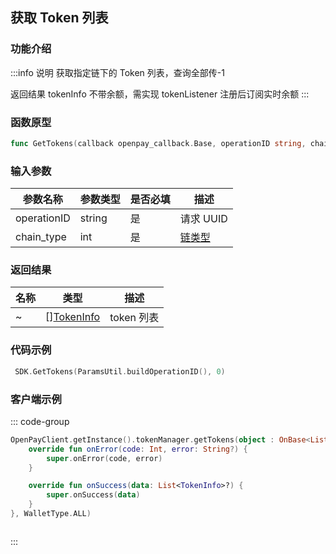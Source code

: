 ## 获取 Token 列表

### 功能介绍

:::info 说明
获取指定链下的 Token 列表，查询全部传-1

返回结果 tokenInfo 不带余额，需实现 tokenListener 注册后订阅实时余额
:::

### 函数原型

```go showLineNumbers
func GetTokens(callback openpay_callback.Base, operationID string, chainType int)
```

### 输入参数

| 参数名称    | 参数类型 | 是否必填 | 描述                                |
| ----------- | -------- | -------- | ----------------------------------- |
| operationID | string   | 是       | 请求 UUID                           |
| chain_type  | int      | 是       | [链类型](/common/enum.md#chaintype) |

### 返回结果

| 名称 | 类型                                       | 描述       |
| ---- | ------------------------------------------ | ---------- |
| ~    | [][TokenInfo](/common/entity.md#tokeninfo) | token 列表 |

### 代码示例

```go showLineNumbers
 SDK.GetTokens(ParamsUtil.buildOperationID(), 0)
```

### 客户端示例

::: code-group

```kotlin [Android]
OpenPayClient.getInstance().tokenManager.getTokens(object : OnBase<List<TokenInfo>> {
    override fun onError(code: Int, error: String?) {
        super.onError(code, error)
    }

    override fun onSuccess(data: List<TokenInfo>?) {
        super.onSuccess(data)
    }
}, WalletType.ALL)
```

```sh [Ios]

```

:::